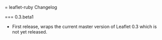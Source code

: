 = leaflet-ruby Changelog

=== 0.3.beta1

* First release, wraps the current master version of Leaflet 0.3 which is not yet released.